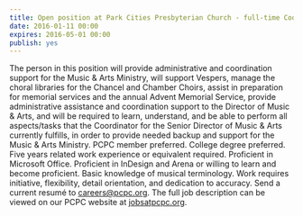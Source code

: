```yaml
---
title: Open position at Park Cities Presbyterian Church - full-time Coordinator for Music &amp; Arts Ministry
date: 2016-01-11 00:00
expires: 2016-05-01 00:00
publish: yes
---
```


The person in this position will provide administrative and coordination support for the Music & Arts Ministry, will support Vespers, manage the choral libraries for the Chancel and Chamber Choirs, assist in preparation for memorial services and the annual Advent Memorial Service, provide administrative assistance and coordination support to the Director of Music & Arts, and will be required to learn, understand, and be able to perform all aspects/tasks that the Coordinator for the Senior Director of Music & Arts currently fulfills, in order to provide needed backup and support for the Music & Arts Ministry. PCPC member preferred. College degree preferred. Five years related work experience or equivalent required. Proficient in Microsoft Office. Proficient in InDesign and Arena or willing to learn and become proficient. Basic knowledge of musical terminology. Work requires initiative, flexibility, detail orientation, and dedication to accuracy.  Send a current resum&#233; to <careers@pcpc.org>. The full job description can be viewed on our PCPC website at [jobsatpcpc.org](http://jobsatpcpc.org).
